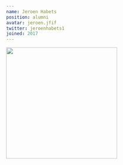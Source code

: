 ```yaml
---
name: Jeroen Habets
position: alumni
avatar: jeroen.jfif
twitter: jeroenhabets1
joined: 2017
---
```


<img width="300" src="{{site.baseurl}}/images/people/{{page.avatar}}" data-action="zoom">
